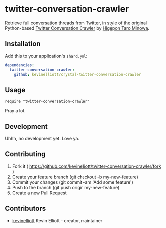 # twitter-conversation-crawler

Retrieve full conversation threads from Twitter, in style of the original Python-based [Twitter Conversation Crawler](https://github.com/higepon/twitter_conversation_crawler) by [Higepon Taro Minowa](https://github.com/higepon).

## Installation

Add this to your application's `shard.yml`:

```yaml
dependencies:
  twitter-conversation-crawler:
    github: kevinelliott/crystal-twitter-conversation-crawler
```

## Usage

```crystal
require "twitter-conversation-crawler"
```

Pray a lot.

## Development

Uhhh, no development yet. Love ya.

## Contributing

1. Fork it ( https://github.com/kevinelliott/twitter-conversation-crawler/fork )
2. Create your feature branch (git checkout -b my-new-feature)
3. Commit your changes (git commit -am 'Add some feature')
4. Push to the branch (git push origin my-new-feature)
5. Create a new Pull Request

## Contributors

- [kevinelliott](https://github.com/kevinelliott) Kevin Elliott - creator, maintainer
